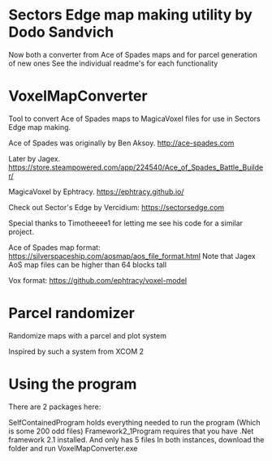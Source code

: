 # Sectors Edge map making utility by Dodo Sandvich

Now both a converter from Ace of Spades maps and for parcel generation of new ones
See the individual readme's for each functionality

# VoxelMapConverter
Tool to convert Ace of Spades maps to MagicaVoxel files for use in Sectors Edge map making.

Ace of Spades was originally by Ben Aksoy. http://ace-spades.com

Later by Jagex. https://store.steampowered.com/app/224540/Ace_of_Spades_Battle_Builder/

MagicaVoxel by Ephtracy. https://ephtracy.github.io/

Check out Sector's Edge by Vercidium: https://sectorsedge.com

Special thanks to Timotheeee1 for letting me see his code for a similar project.

Ace of Spades map format: https://silverspaceship.com/aosmap/aos_file_format.html 
Note that Jagex AoS map files can be higher than 64 blocks tall

Vox format: https://github.com/ephtracy/voxel-model

# Parcel randomizer

Randomize maps with a parcel and plot system

Inspired by such a system from XCOM 2

# Using the program
There are 2 packages here:

SelfContainedProgram holds everything needed to run the program (Which is some 200 odd files)
Framework2_1Program requires that you have .Net framework 2.1 installed. And only has 5 files
In both instances, download the folder and run VoxelMapConverter.exe